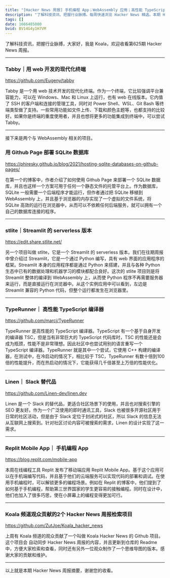 ```yaml
---
title: "[Hacker News 周报] 手机编程 App；WebAssembly 应用；高性能 TypeScript 编译器"
description: "了解科技资讯、把握行业脉搏。每周快速浏览 Hacker News 精选。本期 Hacker Newsletter 地址：https://mailchi.mp/hackernewsletter/625"
tags: []
date: 1666485000
bvid: BV14G4y1H7VM
---
```

了解科技资讯，把握行业脉搏，大家好，我是 Koala，欢迎收看第625期 Hacker News 周报。

---

### Tabby｜用 web 开发的现代化终端

https://github.com/Eugeny/tabby

Tabby 是一个用 web 技术开发的现代化终端。作为一个终端，它比较强调平台兼容能力，可以在 Windows、Mac 和 Linux 上运行，也有 web 在线版本。它内值了 SSH 的客户端和连接的管理工具，同时对 Power Shell、WSL、Git Bash 等终端类型做了支持。一些常用功能如文件上传、下载和颜色主题等，也都支持的比较好。如果你是终端的重度使用者，并且也想将更多的功能集成到终端中，可以尝试 Tabby。

---

接下来是两个与 WebAssembly 相关的项目。

### 用 Github Page 部署 SQLite 数据库

https://phiresky.github.io/blog/2021/hosting-sqlite-databases-on-github-pages/

在第一个的博客中，作者介绍了如何使用 Github Page 来部署一个 SQLite 数据库，并且也这样一个方案可用于任何一个静态文件的托管平台上。作为数据库，SQLite 一般需要一个后端程序才能运行，但作者通过把 SQLite 移植到 WebAssembly 上，并且基于浏览器的内存实现了一个虚拟的文件系统，将 SQLite 高效的运行在浏览器中，从而可以不依赖任何后端服务，就可以拥有一个自己的数据库连接的程序。

---

### stlite｜Streamlit 的 serverless 版本

https://edit.share.stlite.net/

另一个项目叫做 stlite，它是一个 Streamlit 的 serverless 版本。我们在往期周报中曾介绍过 Streamlit，它是一个通过 Python 编写，具有 web 界面的应用程序的框架。Streamlit 本身的应用程序都是通过 Python 来搭建，并且与各种 Python 生态中已有的数据处理和机器学习的模块都配合良好。这次的 stlite 项目则是将 Streamlit 整体的编译到 WebAssembly 上，从而使 Python 程序不再需要服务器来运行，而是直接运行在浏览器中。从这个实例应用中可以看到，左边是 Streamlit 兼容的 Python 代码，但整个运行都发生在浏览器里。

---

### TypeRunner｜ 高性能 TypeScript 编译器

https://github.com/marcj/TypeRunner

TypeRunner 是高性能的 TypeScript 编译器。TypeScript 有一个基于自身开发的编译器 TSC，但是当有非常巨大的 TypeScript 代码库时，TSC 的性能还是会成为瓶颈，性能不是非常理想。因此社区中也尝试用别的语言重写一个 TypeScript 编译器。TypeRunner 就是其中一个尝试，它使用 C++ 构建的编译器，在测试中，在冷启动的情况下，相比较于 TSC，TypeRunner 有数十倍到100倍的性能提升，而在热启动的情况下，它能获得几千倍甚至上万倍的性能优化。

---

### Linen｜ Slack 替代品

https://github.com/Linen-dev/linen.dev

Linen 是一个 Slack 的替代品，更适合社区场景下的使用，并且也对搜索引擎的 SEO 更友好。作为一个广泛使用的即时通讯工具，Slack 也被很多开源社区用于日常的社区活动，但是由于 Slack 定位于封闭式的社区，所以 Slack 的信息无法从互联网上搜索到。针对社区讨论内容可被搜索的需求，Linen 的设计实现了这一需求。

---

### Replit Mobile App｜ 手机编程 App

https://blog.replit.com/mobile-app

本周在线编程工具 Replit 发布了移动端应用 Replit Mobile App。基于这个应用可以在手机端编写代码，并且基于他们的云端服务可以实现代码的部署和调试。在使用手机编程时，可以解锁更多的编程场景。例如在 Replit 的博客中，他们提到了如何基于手机编程，帮助第三世界国家的学生更容易的接触编程。同时在设计中，他们也加入了很多巧思，使在小屏幕上的编程变得更加可行。

---

### Koala 频道观众贡献的2个 Hacker News 周报检索项目

https://github.com/ZutJoe/Koala_hacker_news

上周有 Koala 频道的观众贡献了一个叫做 Koala Hacker News 的 Github 项目。这个项目会 自动同步 Hacker News 周报的内容，并且更新到仓库的 Readme 中，方便大家检索和查看，同时还有另外一位观众制作了一个思维导图的版本。感谢大家的贡献和维护。

---

以上就是本期 Hacker News 周报摘要，谢谢您的收看。